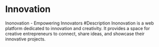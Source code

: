 ﻿# Innovation
Inonovation - Empowering Innovators
#Description
Inonovation is a web platform dedicated to innovation and creativity. It provides a space for creative entrepreneurs to connect, share ideas, and showcase their innovative projects.
